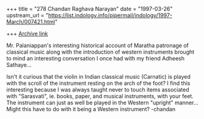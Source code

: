 +++
title = "278 Chandan Raghava Narayan"
date = "1997-03-26"
upstream_url = "https://list.indology.info/pipermail/indology/1997-March/007421.html"

+++
[Archive link](https://list.indology.info/pipermail/indology/1997-March/007421.html)


Mr. Palaniappan's interesting historical account of Maratha patronage of
classical music along with the introduction of western instruments brought
to mind an interesting conversation I once had with my friend Adheesh
Sathaye...

Isn't it curious that the violin in Indian classical music (Carnatic) is
played with the scroll of the instrument resting on the arch of the foot?
I find this interesting because I was always taught never to touch items
associated with "Sarasvati", ie. books, paper, and musical instruments,
with your feet.
The instrument can just as well be played in the Western "upright"
manner... Might this have to do with it being a Western instrument?
-chandan








